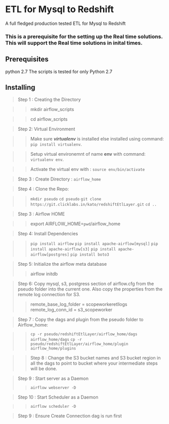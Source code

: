 # ETL for Mysql to Redshift

A full fledged production tested ETL for Mysql to Redshift

### This is a prerequisite for the setting up the Real time solutions. This will support the Real time solutions in inital times.

## Prerequisites
python 2.7
The scripts is tested for only Python 2.7

## Installing

> Step 1 : Creating the Directory

>>mkdir airflow_scripts

>>cd airflow_scripts

> Step 2: Virtual Environment

>>Make sure **_virtualenv_** is installed else installed using command: `pip install virtualenv`.

>>Setup virtual environemnt of name **env** with command: `virtualenv env`.

>>Activate the virtual env with : `source env/bin/activate`

> Step 3 : Create Directory : `airflow_home`

> Step 4 : Clone the Repo:

>> `mkdir pseudo`
>> `cd pseudo`
>> `git clone https://git.clicklabs.in/kato/redshiftEtlLayer.git`
>> `cd ..`


> Step 3 : Airflow HOME

>> export AIRFLOW_HOME=`pwd`/airflow_home

> Step 4: Install Dependencies

>> `pip install airflow`
>> `pip install apache-airflow[mysql]`
>> `pip install apache-airflow[s3]`
>> `pip install apache-airflow[postgres]`
>> `pip install boto3`

> Step 5: Initialize the airflow meta database
>>  airflow initdb

> Step 6: Copy mysql, s3, postgress section of airflow.cfg from the pseudo folder into the current one. Also copy the properties from the
remote log connection for S3.
>> remote_base_log_folder = scopeworkeretllogs
>> remote_log_conn_id = s3_scopeworker


> Step 7 : Copy the dags and plugin from the pseudo folder to Airflow_home:

>> `cp -r pseudo/redshiftEtlLayer/airflow_home/dags airflow_home/dags`
>> `cp -r pseudo/redshiftEtlLayer/airflow_home/plugin airflow_home/plugins`

>> Step 8 : Change the S3 bucket names and S3 bucket region in all the dags to point to bucket where your intermediate steps will be done.

> Step 9 : Start server as a Daemon
>>  `airflow webserver -D`

> Step 10 : Start Scheduler as a Daemon

>> `airflow scheduler -D`

> Step 9 : Ensure Create Connection dag is run first

